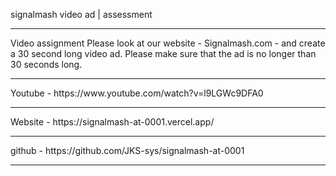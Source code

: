 signalmash video ad | assessment

<hr/>
Video assignment
Please look at our website - Signalmash.com - and create a 30 second long video ad. Please make sure that the ad is no longer than 30 seconds long.
<hr/>
Youtube - https://www.youtube.com/watch?v=l9LGWc9DFA0  <hr/>
Website - https://signalmash-at-0001.vercel.app/<hr/>
github - https://github.com/JKS-sys/signalmash-at-0001<hr/>
